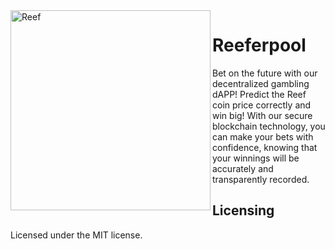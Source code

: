 <img src="https://i.imgur.com/Ovx8W2u.png" width="320" alt="Reef" align="left">

# Reeferpool

Bet on the future with our decentralized gambling dAPP! Predict the Reef coin price correctly and win big! With our secure blockchain technology, you can make your bets with confidence, knowing that your winnings will be accurately and transparently recorded.

## Licensing
Licensed under the MIT license.
